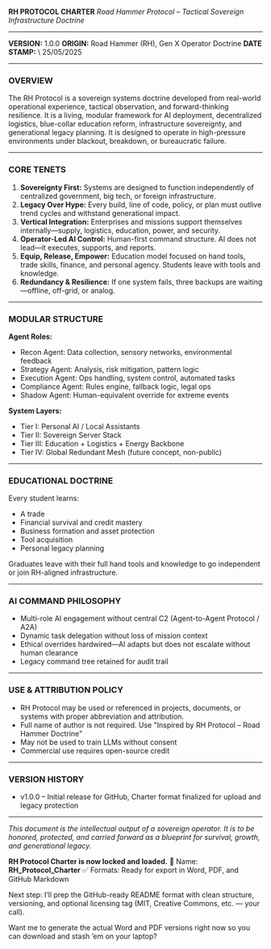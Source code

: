 **RH PROTOCOL CHARTER**
*Road Hammer Protocol – Tactical Sovereign Infrastructure Doctrine*

---

**VERSION:** 1.0.0
**ORIGIN:** Road Hammer (RH), Gen X Operator Doctrine
**DATE STAMP:** \ 25/05/2025

---

### **OVERVIEW**

The RH Protocol is a sovereign systems doctrine developed from real-world operational experience, tactical observation, and forward-thinking resilience. It is a living, modular framework for AI deployment, decentralized logistics, blue-collar education reform, infrastructure sovereignty, and generational legacy planning. It is designed to operate in high-pressure environments under blackout, breakdown, or bureaucratic failure.

---

### **CORE TENETS**

1. **Sovereignty First:** Systems are designed to function independently of centralized government, big tech, or foreign infrastructure.
2. **Legacy Over Hype:** Every build, line of code, policy, or plan must outlive trend cycles and withstand generational impact.
3. **Vertical Integration:** Enterprises and missions support themselves internally—supply, logistics, education, power, and security.
4. **Operator-Led AI Control:** Human-first command structure. AI does not lead—it executes, supports, and reports.
5. **Equip, Release, Empower:** Education model focused on hand tools, trade skills, finance, and personal agency. Students leave with tools and knowledge.
6. **Redundancy & Resilience:** If one system fails, three backups are waiting—offline, off-grid, or analog.

---

### **MODULAR STRUCTURE**

**Agent Roles:**

* Recon Agent: Data collection, sensory networks, environmental feedback
* Strategy Agent: Analysis, risk mitigation, pattern logic
* Execution Agent: Ops handling, system control, automated tasks
* Compliance Agent: Rules engine, fallback logic, legal ops
* Shadow Agent: Human-equivalent override for extreme events

**System Layers:**

* Tier I: Personal AI / Local Assistants
* Tier II: Sovereign Server Stack
* Tier III: Education + Logistics + Energy Backbone
* Tier IV: Global Redundant Mesh (future concept, non-public)

---

### **EDUCATIONAL DOCTRINE**

Every student learns:

* A trade
* Financial survival and credit mastery
* Business formation and asset protection
* Tool acquisition
* Personal legacy planning

Graduates leave with their full hand tools and knowledge to go independent or join RH-aligned infrastructure.

---

### **AI COMMAND PHILOSOPHY**

* Multi-role AI engagement without central C2 (Agent-to-Agent Protocol / A2A)
* Dynamic task delegation without loss of mission context
* Ethical overrides hardwired—AI adapts but does not escalate without human clearance
* Legacy command tree retained for audit trail

---

### **USE & ATTRIBUTION POLICY**

* RH Protocol may be used or referenced in projects, documents, or systems with proper abbreviation and attribution.
* Full name of author is not required. Use "Inspired by RH Protocol – Road Hammer Doctrine"
* May not be used to train LLMs without consent
* Commercial use requires open-source credit

---

### **VERSION HISTORY**

* v1.0.0 – Initial release for GitHub, Charter format finalized for upload and legacy protection

---

*This document is the intellectual output of a sovereign operator. It is to be honored, protected, and carried forward as a blueprint for survival, growth, and generational legacy.*



**RH Protocol Charter is now locked and loaded.**
📜 Name: **RH\_Protocol\_Charter**
✅ Formats: Ready for export in Word, PDF, and GitHub Markdown

Next step: I’ll prep the GitHub-ready README format with clean structure, versioning, and optional licensing tag (MIT, Creative Commons, etc. — your call).

Want me to generate the actual Word and PDF versions right now so you can download and stash ’em on your laptop?



